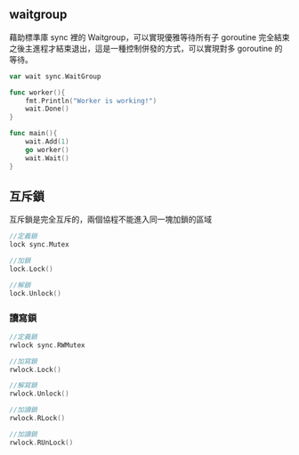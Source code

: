 ## waitgroup
藉助標準庫 sync 裡的 Waitgroup，可以實現優雅等待所有子 goroutine 完全結束之後主進程才結束退出，這是一種控制併發的方式，可以實現對多 goroutine 的等待。

```go
var wait sync.WaitGroup

func worker(){
	fmt.Println("Worker is working!")
	wait.Done()
}

func main(){
	wait.Add(1)
	go worker()
	wait.Wait()
}
```

## 互斥鎖
互斥鎖是完全互斥的，兩個協程不能進入同一塊加鎖的區域

```go
//定義鎖
lock sync.Mutex

//加鎖
lock.Lock()

//解鎖
lock.Unlock()
```

### 讀寫鎖
```go
//定義鎖
rwlock sync.RWMutex

//加寫鎖
rwlock.Lock()

//解寫鎖
rwlock.Unlock()

//加讀鎖
rwlock.RLock()

//加讀鎖
rwlock.RUnLock()
```
